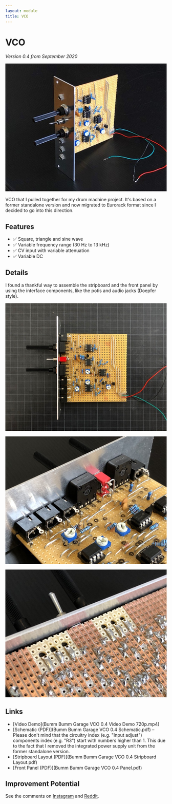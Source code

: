```yaml
---
layout: module
title: VCO 
---
```


# VCO

*Version 0.4 from September 2020*

![](120069748_171071121269591_6942984310127158100_n.jpg)

VCO that I pulled together for my drum machine project. It's based on a former standalone version and now migrated to Eurorack format since I decided to go into this direction.

## Features

* ✅ Square, triangle and sine wave
* ✅ Variable frequency range (30 Hz to 13 kHz)
* ✅ CV input with variable attenuation
* ✅ Variable DC

## Details

I found a thankful way to assemble the stripboard and the front panel by using the interface components, like the potis and audio jacks (Doepfer style).

![](120127588_953387381808788_8849483215751231923_n.jpg)

![](119933195_635916206988813_4624260561421113845_n.jpg)

![](119948956_622572921628447_8042321751980002205_n.jpg)

## Links

* [Video Demo](Bumm Bumm Garage VCO 0.4 Video Demo 720p.mp4)
* [Schematic (PDF)](Bumm Bumm Garage VCO 0.4 Schematic.pdf) – Please don't mind that the circuitry index (e.g. "Input adjust") components index (e.g. "R3") start with numbers higher than 1. This due to the fact that I removed the integrated power supply unit from the former standalone version.
* [Stripboard Layout (PDF)](Bumm Bumm Garage VCO 0.4 Stripboard Layout.pdf)
* [Front Panel (PDF)](Bumm Bumm Garage VCO 0.4 Panel.pdf)

## Improvement Potential

See the comments on [Instagram](https://www.instagram.com/p/CFeNJiRBGOw/) and [Reddit](https://www.reddit.com/r/synthdiy/comments/iy6adt/eurorack_vco_square_triangle_sine_on_stripboard/).